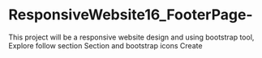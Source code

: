 # ResponsiveWebsite16_FooterPage-
This project will be a responsive website design and using bootstrap tool, Explore follow section Section and bootstrap icons Create
